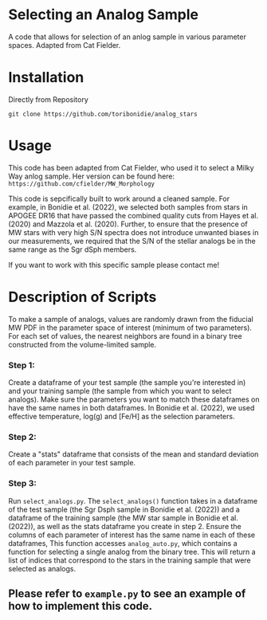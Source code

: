 # Selecting an Analog Sample
A code that allows for selection of an anlog sample in various parameter spaces. Adapted from Cat Fielder.

# Installation
Directly from Repository
```
git clone https://github.com/toribonidie/analog_stars
```

# Usage
This code has been adapted from Cat Fielder, who used it to select a Milky Way anlog sample. Her version can be found here: ```https://github.com/cfielder/MW_Morphology```

This code is sepcifically built to work around a cleaned sample. For example, in Bonidie et al. (2022), we selected both samples from stars in APOGEE DR16 that have passed the combined quality cuts from Hayes et al. (2020) and Mazzola et al. (2020). Further, to ensure that the presence of MW stars with very high S/N spectra does not introduce unwanted biases in our measurements, we required that the S/N of the stellar analogs be in the same range as the Sgr dSph members.

If you want to work with this specific sample please contact me!

# Description of Scripts
To make a sample of analogs, values are randomly drawn from the fiducial MW PDF in the parameter space of interest (minimum of two parameters). For each set of values, the nearest neighbors are found in a binary tree constructed from the volume-limited sample.

### Step 1:
Create a dataframe of your test sample (the sample you're interested in) and your training sample (the sample from which you want to select analogs). Make sure the parameters you want to match these dataframes on have the same names in both dataframes. In Bonidie et al. (2022), we used effective temperature, log(g) and [Fe/H] as the selection parameters.

### Step 2:
Create a "stats" dataframe that consists of the mean and standard deviation of each parameter in your test sample.

### Step 3: 
Run ```select_analogs.py```. The ```select_analogs()``` function takes in a dataframe of the test sample (the Sgr Dsph sample in Bonidie et al. (2022)) and a dataframe of the training sample (the MW star sample in Bonidie et al. (2022)), as well as the stats dataframe you create in step 2. Ensure the columns of each parameter of interest has the same name in each of these dataframes, This function accesses ```analog_auto.py```, which contains a function for selecting a single analog from the binary tree. This will return a list of indices that correspond to the stars in the training sample that were selected as analogs.

## Please refer to ```example.py``` to see an example of how to implement this code.
